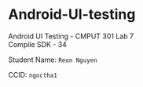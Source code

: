 # Android-UI-testing
Android UI Testing - CMPUT 301 Lab 7   
Compile SDK - 34

Student Name: `Reon Nguyen`

CCID: `ngoctha1`
